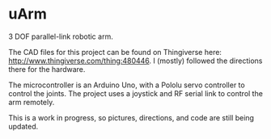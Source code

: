 # uArm

3 DOF parallel-link robotic arm. 

The CAD files for this project can be found on Thingiverse here: http://www.thingiverse.com/thing:480446. I (mostly) followed the directions there for the hardware. 

The microcontroller is an Arduino Uno, with a Pololu servo controller to control the joints. The project uses a joystick and RF serial link to control the arm remotely. 

This is a work in progress, so pictures, directions, and code are still being updated. 
